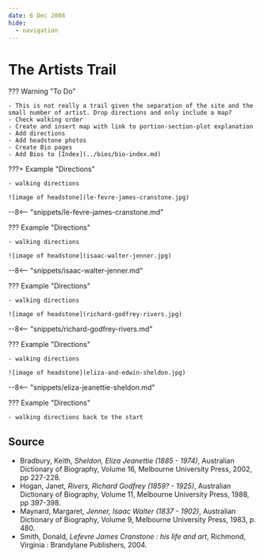 ```yaml
---
date: 6 Dec 2008
hide:
  - navigation
---
```


# The Artists Trail

??? Warning "To Do" 

    - This is not really a trail given the separation of the site and the small number of artist. Drop directions and only include a map? 
    - Check walking order
    - Create and insert map with link to portion-section-plot explanation
    - Add directions
    - Add headstone photos
    - Create Bio pages
    - Add Bios to [Index](../bios/bio-index.md)

???+ Example "Directions" 

    - walking directions
    
    ![image of headstone](le-fevre-james-cranstone.jpg)
    
--8<-- "snippets/le-fevre-james-cranstone.md"

??? Example "Directions" 

    - walking directions
    
    ![image of headstone](isaac-walter-jenner.jpg)
    
--8<-- "snippets/isaac-walter-jenner.md"

??? Example "Directions" 

    - walking directions
    
    ![image of headstone](richard-godfrey-rivers.jpg)    
    
--8<-- "snippets/richard-godfrey-rivers.md"

??? Example "Directions" 

    - walking directions
    
    ![image of headstone](eliza-and-edwin-sheldon.jpg)   
    
--8<-- "snippets/eliza-jeanettie-sheldon.md"

??? Example "Directions" 

    - walking directions back to the start

## Source

- Bradbury, Keith, *Sheldon, Eliza Jeanettie (1885 - 1974)*, Australian Dictionary of Biography, Volume 16, Melbourne University Press, 2002, pp 227-228.
- Hogan, Janet, *Rivers, Richard Godfrey (1859? - 1925)*, Australian Dictionary of Biography, Volume 11, Melbourne University Press, 1988, pp 397-398.
- Maynard, Margaret, *Jenner, Isaac Walter (1837 - 1902)*, Australian Dictionary of Biography, Volume 9, Melbourne University Press, 1983, p. 480.
- Smith, Donald, *Lefevre James Cranstone : his life and art*, Richmond, Virginia : Brandylane Publishers, 2004.
